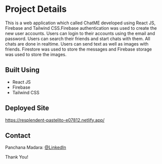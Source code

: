 # <b>Project Details</b>

<p>This is a web application which called ChatME developed using React JS, Firebase and Tailwind CSS.Firebase authentication was used to create the new user accounts. Users can login to their accounts using the email and password. Users can search their friends and start chats with them. All chats are done in realtime. Users can send text as well as images with friends. Firestore was used to store the messages and Firebase storage was used to store the images.</p>

## <b>Built Using</b>

- React JS
- Firebase
- Tailwind CSS

## <b>Deployed Site</b>

https://resplendent-pastelito-e07812.netlify.app/

## <b>Contact</b>

Panchana Madara: [@LinkedIn](www.linkedin.com/in/panchana-madara/) <br>

Thank You!
